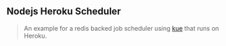 ## Nodejs Heroku Scheduler
> An example for a redis backed job scheduler using [kue](https://github.com/LearnBoost/kue) that runs on Heroku.